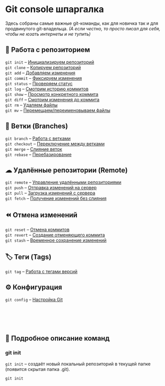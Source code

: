 # Git console шпаргалка

Здесь собраны самые важные git-команды, как для новичка так и для продвинутого git-владельца. 
_(А если честно, то просто писал для себя, чтобы не юзать интернеты и не тупить)_

 
## 🔄 Работа с репозиторием
`git init` – [Инициализируем репозиторий](#git-init) <br/>
`git clone` – [Копируем репозиторий](#git-init) <br/>
`git add` – [Добавляем изменения](#git-init) <br/>
`git commit` – [Фиксируем изменения](#git-init) <br/>
`git status` – [Проверяем статус](#git-init) <br/>
`git log` – [Смотрим историю коммитов](#git-init) <br/>
`git show` – [Просмотр конкретного коммита](#git-init) <br/>
`git diff` – [Смотрим изменения до коммита](#git-init) <br/>
`git rm` – [Удаляем файлы](#git-init) <br/>
`git mv` – [Перемещаем/переименовываем файлы](#git-init) <br/>

## 🌿 Ветки (Branches)
`git branch` – [Работа с ветками](#git-init) <br/>
`git checkout` – [Переключение между ветками](#git-init) <br/>
`git merge` – [Слияние веток](#git-init) <br/>
`git rebase` – [Перебазирование](#git-init) <br/>

## ☁ Удалённые репозитории (Remote)
`git remote` – [Управление удалёнными репозиториями](#git-init) <br/>
`git push` – [Отправка изменений на сервер](#git-init) <br/>
`git pull` – [Загрузка изменений с сервера](#git-init) <br/>
`git fetch` – [Получение изменений без слияния](#git-init) <br/>

## ⏪ Отмена изменений
`git reset` – [Отмена коммитов](#git-init) <br/>
`git revert` – [Создание отменяющего коммита](#git-init) <br/>
`git stash` – [Временное сохранение изменений](#git-init) <br/>

## 🏷 Теги (Tags)
`git tag` – [Работа с тегами версий](#git-init) <br/>

## ⚙ Конфигурация
`git config` – [Настройка Git](#git-init) <br/>
 
#
 
<br/><br/>
## 📝 Подробное описание команд


### git init
`git init` – создаёт новый локальный репозиторий в текущей папке (появится скрытая папка .git).
```
git init
```
<br />